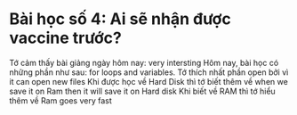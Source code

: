 # Bài học số 4: Ai sẽ nhận được vaccine trước?

Tớ cảm thấy bài giảng ngày hôm nay: very intersting
Hôm nay, bài học có những phần như sau:  for loops and variables.
Tớ thích nhất phần open bởi vì it can open new files
Khi được học về Hard Disk thì tớ biết thêm về when we save it on Ram then it will save it on Hard disk
Khi biết về RAM thì tớ hiểu thêm về Ram goes very fast
